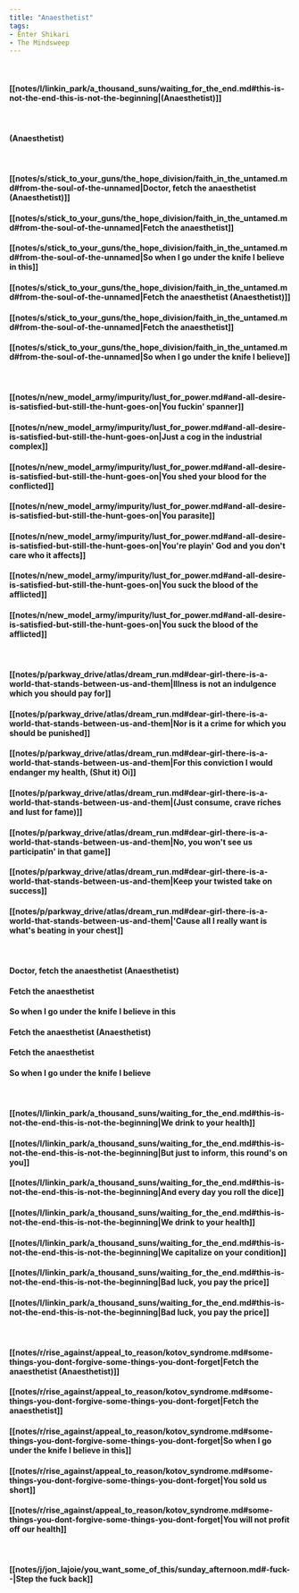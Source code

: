 ```yaml
---
title: "Anaesthetist"
tags:
- Enter Shikari
- The Mindsweep
---
```

&nbsp;
#### [[notes/l/linkin_park/a_thousand_suns/waiting_for_the_end.md#this-is-not-the-end-this-is-not-the-beginning|(Anaesthetist)]]
&nbsp;
#### (Anaesthetist)
&nbsp;
#### [[notes/s/stick_to_your_guns/the_hope_division/faith_in_the_untamed.md#from-the-soul-of-the-unnamed|Doctor, fetch the anaesthetist (Anaesthetist)]]
#### [[notes/s/stick_to_your_guns/the_hope_division/faith_in_the_untamed.md#from-the-soul-of-the-unnamed|Fetch the anaesthetist]]
#### [[notes/s/stick_to_your_guns/the_hope_division/faith_in_the_untamed.md#from-the-soul-of-the-unnamed|So when I go under the knife I believe in this]]
#### [[notes/s/stick_to_your_guns/the_hope_division/faith_in_the_untamed.md#from-the-soul-of-the-unnamed|Fetch the anaesthetist (Anaesthetist)]]
#### [[notes/s/stick_to_your_guns/the_hope_division/faith_in_the_untamed.md#from-the-soul-of-the-unnamed|Fetch the anaesthetist]]
#### [[notes/s/stick_to_your_guns/the_hope_division/faith_in_the_untamed.md#from-the-soul-of-the-unnamed|So when I go under the knife I believe]]
&nbsp;
#### [[notes/n/new_model_army/impurity/lust_for_power.md#and-all-desire-is-satisfied-but-still-the-hunt-goes-on|You fuckin' spanner]]
#### [[notes/n/new_model_army/impurity/lust_for_power.md#and-all-desire-is-satisfied-but-still-the-hunt-goes-on|Just a cog in the industrial complex]]
#### [[notes/n/new_model_army/impurity/lust_for_power.md#and-all-desire-is-satisfied-but-still-the-hunt-goes-on|You shed your blood for the conflicted]]
#### [[notes/n/new_model_army/impurity/lust_for_power.md#and-all-desire-is-satisfied-but-still-the-hunt-goes-on|You parasite]]
#### [[notes/n/new_model_army/impurity/lust_for_power.md#and-all-desire-is-satisfied-but-still-the-hunt-goes-on|You're playin' God and you don't care who it affects]]
#### [[notes/n/new_model_army/impurity/lust_for_power.md#and-all-desire-is-satisfied-but-still-the-hunt-goes-on|You suck the blood of the afflicted]]
#### [[notes/n/new_model_army/impurity/lust_for_power.md#and-all-desire-is-satisfied-but-still-the-hunt-goes-on|You suck the blood of the afflicted]]
&nbsp;
#### [[notes/p/parkway_drive/atlas/dream_run.md#dear-girl-there-is-a-world-that-stands-between-us-and-them|Illness is not an indulgence which you should pay for]]
#### [[notes/p/parkway_drive/atlas/dream_run.md#dear-girl-there-is-a-world-that-stands-between-us-and-them|Nor is it a crime for which you should be punished]]
#### [[notes/p/parkway_drive/atlas/dream_run.md#dear-girl-there-is-a-world-that-stands-between-us-and-them|For this conviction I would endanger my health, (Shut it) Oi]]
#### [[notes/p/parkway_drive/atlas/dream_run.md#dear-girl-there-is-a-world-that-stands-between-us-and-them|(Just consume, crave riches and lust for fame)]]
#### [[notes/p/parkway_drive/atlas/dream_run.md#dear-girl-there-is-a-world-that-stands-between-us-and-them|No, you won't see us participatin' in that game]]
#### [[notes/p/parkway_drive/atlas/dream_run.md#dear-girl-there-is-a-world-that-stands-between-us-and-them|Keep your twisted take on success]]
#### [[notes/p/parkway_drive/atlas/dream_run.md#dear-girl-there-is-a-world-that-stands-between-us-and-them|'Cause all I really want is what's beating in your chest]]
&nbsp;
#### Doctor, fetch the anaesthetist (Anaesthetist)
#### Fetch the anaesthetist
#### So when I go under the knife I believe in this
#### Fetch the anaesthetist (Anaesthetist)
#### Fetch the anaesthetist
#### So when I go under the knife I believe
&nbsp;
#### [[notes/l/linkin_park/a_thousand_suns/waiting_for_the_end.md#this-is-not-the-end-this-is-not-the-beginning|We drink to your health]]
#### [[notes/l/linkin_park/a_thousand_suns/waiting_for_the_end.md#this-is-not-the-end-this-is-not-the-beginning|But just to inform, this round's on you]]
#### [[notes/l/linkin_park/a_thousand_suns/waiting_for_the_end.md#this-is-not-the-end-this-is-not-the-beginning|And every day you roll the dice]]
#### [[notes/l/linkin_park/a_thousand_suns/waiting_for_the_end.md#this-is-not-the-end-this-is-not-the-beginning|We drink to your health]]
#### [[notes/l/linkin_park/a_thousand_suns/waiting_for_the_end.md#this-is-not-the-end-this-is-not-the-beginning|We capitalize on your condition]]
#### [[notes/l/linkin_park/a_thousand_suns/waiting_for_the_end.md#this-is-not-the-end-this-is-not-the-beginning|Bad luck, you pay the price]]
#### [[notes/l/linkin_park/a_thousand_suns/waiting_for_the_end.md#this-is-not-the-end-this-is-not-the-beginning|Bad luck, you pay the price]]
&nbsp;
#### [[notes/r/rise_against/appeal_to_reason/kotov_syndrome.md#some-things-you-dont-forgive-some-things-you-dont-forget|Fetch the anaesthetist (Anaesthetist)]]
#### [[notes/r/rise_against/appeal_to_reason/kotov_syndrome.md#some-things-you-dont-forgive-some-things-you-dont-forget|Fetch the anaesthetist]]
#### [[notes/r/rise_against/appeal_to_reason/kotov_syndrome.md#some-things-you-dont-forgive-some-things-you-dont-forget|So when I go under the knife I believe in this]]
#### [[notes/r/rise_against/appeal_to_reason/kotov_syndrome.md#some-things-you-dont-forgive-some-things-you-dont-forget|You sold us short]]
#### [[notes/r/rise_against/appeal_to_reason/kotov_syndrome.md#some-things-you-dont-forgive-some-things-you-dont-forget|You will not profit off our health]]
&nbsp;
#### [[notes/j/jon_lajoie/you_want_some_of_this/sunday_afternoon.md#-fuck--|Step the fuck back]]
